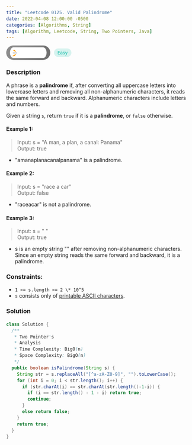 ```yaml
---
title: "Leetcode 0125. Valid Palindrome"
date: 2022-04-08 12:00:00 -0500
categories: [Algorithms, String]
tags: [Algorithm, Leetcode, String, Two Pointers, Java]
---
```


<style type='text/css'>
blockquote {
  margin-left: 14px;
}
img {
  left: 0 !important;
  transform: none !important;
  -webkit-transform: none !important;
}
[class*="summary"] {
  display: none;
}
[class*="header"] {
  display: flex;
  flex-direction: row;
  align-items: center;
  gap: 10px;
}
[class*="leet_logo"] {
  height: 29px;
  padding: 5px 10px;
  border-radius: 21px;
  background-color: #f7f7f7;
  background: linear-gradient(90deg, rgba(80,80,80,0.65) 0%, rgba(36,36,36,0.65) 100%);
}
[class*="easy"] {
  color: #00B8A3;
  font-size: 12px;
  padding: 4px 10px;
  border-radius: 21px;
  background-color: rgba(0, 184, 163, 0.15);
}
[class*="medium"] {
  color: #FFC01E;
  font-size: 12px;
  padding: 4px 10px;
  border-radius: 21px;
  background-color: #FFC01E26;
}
</style>

<div class=summary>
  A phrase is a palindrome if, after converting all uppercase letters into lowercase letters and removing all non-alphanumeric characters, it reads the same forward and backward. Alphanumeric characters include letters and numbers.
  
  Given a string `s`, return `true` if it is a palindrome, or `false` otherwise.
</div>

<div id=header class=header>
  <img class=leet_logo src="/assets/img/leetcode_logo.png" alt="Leetcode" />
  <span class=easy>Easy</span>
</div>

### Description

A phrase is a **palindrome** if, after converting all uppercase letters into lowercase letters and removing all non-alphanumeric characters, it reads the same forward and backward. Alphanumeric characters include letters and numbers.

Given a string `s`, return `true` if it is a **palindrome**, or `false` otherwise.

#### Example 1:

> Input: s = "A man, a plan, a canal: Panama"<br/>
> Output: true

- "amanaplanacanalpanama" is a palindrome.

#### Example 2:

> Input: s = "race a car"<br/>
> Output: false

- "raceacar" is not a palindrome.

#### Example 3:

> Input: s = " "<br/>
> Output: true

- s is an empty string "" after removing non-alphanumeric characters.<br/>
  Since an empty string reads the same forward and backward, it is a palindrome.

### Constraints:

- `1 <= s.length <= 2 \* 10^5`
- `s` consists only of [printable ASCII characters](https://en.wikipedia.org/wiki/ASCII#Printable_characters).

### Solution

```java
class Solution {
  /**
   * Two Pointer's
   * Analysis
   * Time Complexity: BigO(n)
   * Space Complexity: BigO(n)
   */
  public boolean isPalindrome(String s) {
    String str = s.replaceAll("[^a-zA-Z0-9]", "").toLowerCase();
    for (int i = 0; i < str.length(); i++) {
      if (str.charAt(i) == str.charAt(str.length()-1-i)) {
        if (i == str.length() - 1 - i) return true;
        continue;
      }
      else return false;
    }
    return true;
  }
}
```

<script>
  const anchor = document.getElementById("header").querySelector("a");
  anchor.classList.remove("popup");
  anchor.style.cursor = "pointer";
  anchor.setAttribute("target", "_black");
  anchor.setAttribute("href", "https://leetcode.com/problems/valid-palindrome/");
</script>
